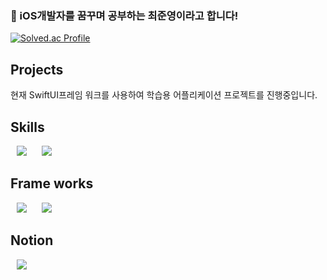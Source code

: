 ### 👋 iOS개발자를 꿈꾸며 공부하는 최준영이라고 합니다!

[![Solved.ac Profile](http://mazassumnida.wtf/api/v2/generate_badge?boj=cjy0005)](https://solved.ac/cjy0005/)

## Projects

현재 SwiftUI프레임 워크를 사용하여 학습용 어플리케이션 프로젝트를 진행중입니다.

## Skills

<img src="https://img.shields.io/badge/Swift-F05138?style=flat&logo=Swift&logoColor=white" style="height : auto; margin-left : 10px; margin-right : 10px;"/> <img src="https://img.shields.io/badge/C++-00599C?style=flat&logo=cplusplus&logoColor=white" style="height : auto; margin-left : 10px; margin-right : 10px;"/>

## Frame works

<img src="https://img.shields.io/badge/SwiftUI-0094F5?style=flat&logo=Swift&logoColor=white" style="height : auto; margin-left : 10px; margin-right : 10px;"/> <img src="https://img.shields.io/badge/UIKit-FF9E0F?style=flat&logo=Swift&logoColor=white" style="height : auto; margin-left : 10px; margin-right : 10px;"/>

## Notion

<a href="https://cactus-snout-d26.notion.site/iOS-37a451386c86401080358334e7b1b78f">
  <img src="https://img.shields.io/badge/iOS-FFFFFF?style=flat&logo=notion&logoColor=black" style="height : auto; margin-left : 10px; margin-right : 10px;"/>
</a>
